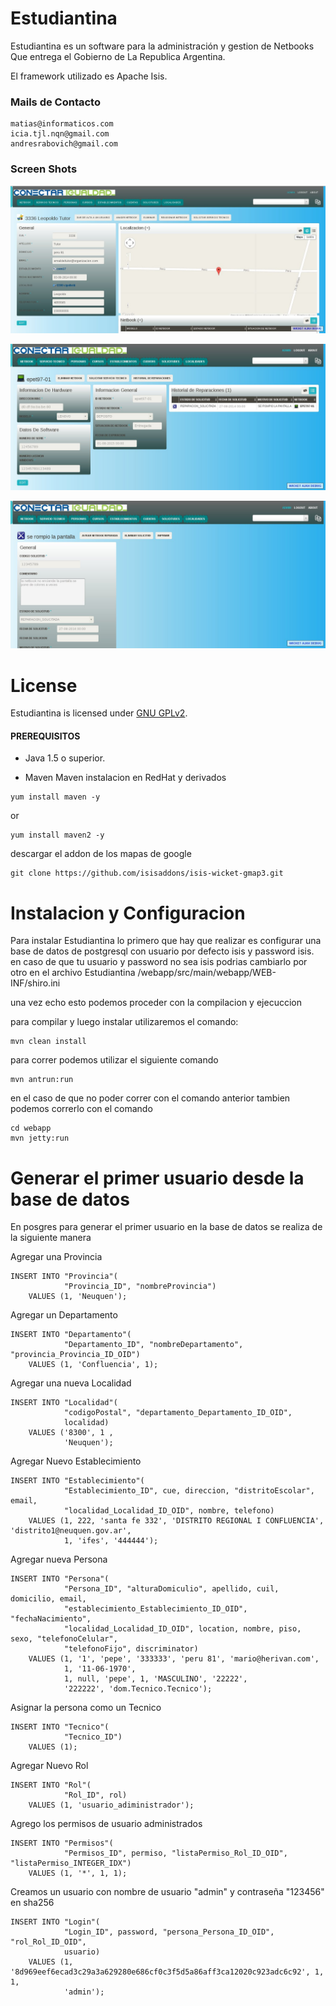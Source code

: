 Estudiantina
============
Estudiantina es un software para la administración y gestion de Netbooks Que entrega el Gobierno de La Republica Argentina.

El framework utilizado es Apache Isis.

### Mails de Contacto ###
```
matias@informaticos.com
icia.tjl.nqn@gmail.com
andresrabovich@gmail.com
```


### Screen Shots ###

![](https://github.com/Estudiantina/Estudiantina/blob/develop/screenshots/1.jpg)

![](https://github.com/Estudiantina/Estudiantina/blob/develop/screenshots/2.jpg)

![](https://github.com/Estudiantina/Estudiantina/blob/develop/screenshots/3.jpg)

License
========

Estudiantina is licensed under [GNU GPLv2](http://www.gnu.org/licenses/gpl-2.0.html).

#### PREREQUISITOS ####

* Java 1.5 o superior.

* Maven
Maven instalacion en RedHat y derivados
```
yum install maven -y

```
or
```
yum install maven2 -y
```

descargar el addon de los mapas de google
```
git clone https://github.com/isisaddons/isis-wicket-gmap3.git
```


Instalacion y Configuracion 
===========================

Para instalar Estudiantina lo primero que hay que realizar es configurar una base de datos
de postgresql con usuario por defecto isis y password isis.
en caso de que tu usuario y password no sea isis podrias cambiarlo por otro
en el archivo Estudiantina /webapp/src/main/webapp/WEB-INF/shiro.ini

una vez echo esto podemos proceder con la compilacion y ejecuccion

para compilar y luego instalar utilizaremos el comando:
```
mvn clean install
```
para correr podemos utilizar el siguiente comando

```
mvn antrun:run
```
en el caso de que no poder correr con el comando anterior 
tambien podemos correrlo con el comando

```
cd webapp
mvn jetty:run
```

Generar el primer usuario desde la base de datos
================================================
En posgres para generar el primer usuario en la base de datos
se realiza de la siguiente manera


Agregar una Provincia

```
INSERT INTO "Provincia"(
            "Provincia_ID", "nombreProvincia")
    VALUES (1, 'Neuquen');
```

Agregar un Departamento

```
INSERT INTO "Departamento"(
            "Departamento_ID", "nombreDepartamento", "provincia_Provincia_ID_OID")
    VALUES (1, 'Confluencia', 1);
```

Agregar una nueva Localidad

```
INSERT INTO "Localidad"(
            "codigoPostal", "departamento_Departamento_ID_OID", 
            localidad)
    VALUES ('8300', 1 , 
            'Neuquen');
```

Agregar Nuevo Establecimiento

```
INSERT INTO "Establecimiento"(
            "Establecimiento_ID", cue, direccion, "distritoEscolar", email, 
            "localidad_Localidad_ID_OID", nombre, telefono)
    VALUES (1, 222, 'santa fe 332', 'DISTRITO REGIONAL I CONFLUENCIA', 'distrito1@neuquen.gov.ar', 
            1, 'ifes', '444444');
```

Agregar nueva Persona

```
INSERT INTO "Persona"(
            "Persona_ID", "alturaDomiculio", apellido, cuil, domicilio, email, 
            "establecimiento_Establecimiento_ID_OID", "fechaNacimiento", 
            "localidad_Localidad_ID_OID", location, nombre, piso, sexo, "telefonoCelular", 
            "telefonoFijo", discriminator)
    VALUES (1, '1', 'pepe', '333333', 'peru 81', 'mario@herivan.com', 
            1, '11-06-1970', 
            1, null, 'pepe', 1, 'MASCULINO', '22222', 
            '222222', 'dom.Tecnico.Tecnico');
```
Asignar la persona como un Tecnico
```
INSERT INTO "Tecnico"(
            "Tecnico_ID")
    VALUES (1);
```

Agregar Nuevo Rol
```
INSERT INTO "Rol"(
            "Rol_ID", rol)
    VALUES (1, 'usuario_adiministrador');
```

Agrego los permisos de usuario administrados 
```
INSERT INTO "Permisos"(
            "Permisos_ID", permiso, "listaPermiso_Rol_ID_OID", "listaPermiso_INTEGER_IDX")
    VALUES (1, '*', 1, 1);
```
Creamos un usuario con nombre de usuario "admin" y contraseña "123456" en sha256

```
INSERT INTO "Login"(
            "Login_ID", password, "persona_Persona_ID_OID", "rol_Rol_ID_OID", 
            usuario)
    VALUES (1, '8d969eef6ecad3c29a3a629280e686cf0c3f5d5a86aff3ca12020c923adc6c92', 1, 1, 
            'admin');
```




